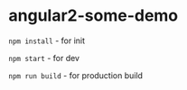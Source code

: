 # angular2-some-demo

`npm install` - for init

`npm start` - for dev

`npm run build` - for production build